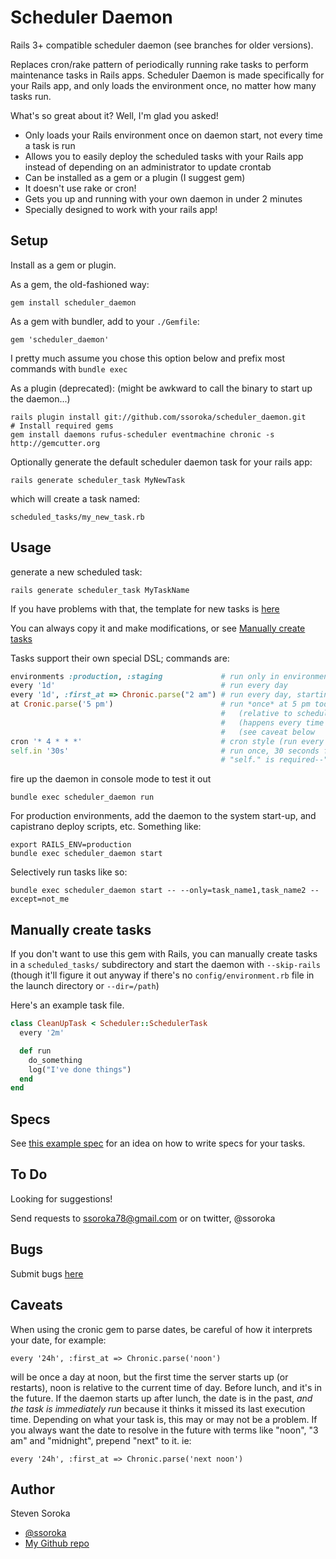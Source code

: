 # Scheduler Daemon

Rails 3+ compatible scheduler daemon (see branches for older versions).

Replaces cron/rake pattern of periodically running rake tasks to perform maintenance 
tasks in Rails apps. Scheduler Daemon is made specifically for your Rails app, and only 
loads the environment once, no matter how many tasks run.

What's so great about it? Well, I'm glad you asked!

- Only loads your Rails environment once on daemon start, not every time a task is run
- Allows you to easily deploy the scheduled tasks with your Rails app instead of depending on an administrator to update crontab
- Can be installed as a gem or a plugin (I suggest gem)
- It doesn't use rake or cron!
- Gets you up and running with your own daemon in under 2 minutes
- Specially designed to work with your rails app!

## Setup

Install as a gem or plugin.

As a gem, the old-fashioned way:

```
gem install scheduler_daemon
```

As a gem with bundler, add to your `./Gemfile`:

```
gem 'scheduler_daemon'
```

I pretty much assume you chose this option below and prefix most commands with `bundle exec`

As a plugin (deprecated): (might be awkward to call the binary to start up the daemon...)

```
rails plugin install git://github.com/ssoroka/scheduler_daemon.git
# Install required gems
gem install daemons rufus-scheduler eventmachine chronic -s http://gemcutter.org
```

Optionally generate the default scheduler daemon task for your rails app:

```
rails generate scheduler_task MyNewTask
```

which will create a task named:

```
scheduled_tasks/my_new_task.rb
```

## Usage

generate a new scheduled task:

```
rails generate scheduler_task MyTaskName
```

If you have problems with that, the template for new tasks is [here](lib/scheduler_daemon/rails/generators/scheduler_task/templates/scheduled_tasks/example_task.rb)

You can always copy it and make modifications, or see [Manually create tasks](#manually-create-tasks)

Tasks support their own special DSL; commands are:

```rb
environments :production, :staging             # run only in environments listed. (:all by default)
every '1d'                                     # run every day
every '1d', :first_at => Chronic.parse("2 am") # run every day, starting at 2 am (see caveat below)
at Cronic.parse('5 pm')                        # run *once* at 5 pm today
                                               #   (relative to scheduler start/restart time    )
                                               #   (happens every time scheduler starts/restarts)
                                               #   (see caveat below                            )
cron '* 4 * * *'                               # cron style (run every 4 am)
self.in '30s'                                  # run once, 30 seconds from scheduler start/restart
                                               # "self." is required--"in" is a keyword
```

fire up the daemon in console mode to test it out

```
bundle exec scheduler_daemon run
```

For production environments, add the daemon to the system start-up, and capistrano 
deploy scripts, etc. Something like:

```
export RAILS_ENV=production
bundle exec scheduler_daemon start
```

Selectively run tasks like so:

```
bundle exec scheduler_daemon start -- --only=task_name1,task_name2 --except=not_me
```

## Manually create tasks

If you don't want to use this gem with Rails, you can manually create tasks in a 
`scheduled_tasks/` subdirectory and start the daemon with `--skip-rails` (though it'll 
figure it out anyway if there's no `config/environment.rb` file in the launch directory 
or `--dir=/path`)

Here's an example task file.

```rb
class CleanUpTask < Scheduler::SchedulerTask
  every '2m'

  def run
    do_something
    log("I've done things")
  end
end
```

## Specs

See [this example spec](scheduler_daemon/spec/scheduled_tasks/session_cleaner_task_spec.rb) 
for an idea on how to write specs for your tasks.

## To Do

Looking for suggestions!

Send requests to ssoroka78@gmail.com or on twitter, @ssoroka

## Bugs

Submit bugs [here](http://github.com/ssoroka/scheduler_daemon/issues)

## Caveats

When using the cronic gem to parse dates, be careful of how it interprets your date, for 
example:

```
every '24h', :first_at => Chronic.parse('noon')
```

will be once a day at noon, but the first time the server starts up (or restarts), noon
is relative to the current time of day. Before lunch, and it's in the future. If the
daemon starts up after lunch, the date is in the past, *and the task is immediately run* 
because it thinks it missed its last execution time. Depending on what your task is, 
this may or may not be a problem. If you always want the date to resolve in the future 
with terms like "noon", "3 am" and "midnight", prepend "next" to it. ie:

```
every '24h', :first_at => Chronic.parse('next noon')
```

## Author

Steven Soroka

* [@ssoroka](http://twitter.com/ssoroka)
* [My Github repo](http://github.com/ssoroka)
